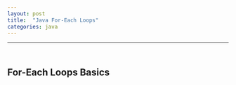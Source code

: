 ```yaml
---
layout: post
title:  "Java For-Each Loops"
categories: java
---
```

***

## <br/> For-Each Loops Basics

